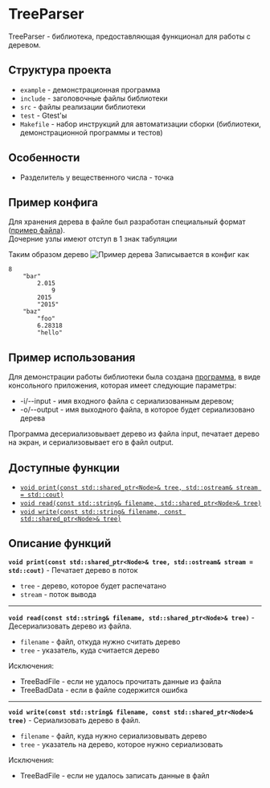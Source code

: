 # TreeParser

TreeParser - библиотека, предоставляющая функционал для работы с деревом.

## Структура проекта
* `example` - демонстрационная программа
* `include` - заголовочные файлы библиотеки
* `src` - файлы реализации библиотеки
* `test` - Gtest'ы
* `Makefile` - набор инструкций для автоматизации сборки (библиотеки, демонстрационной программы и тестов)

## Особенности
* Разделитель у вещественного числа - точка

## Пример конфига

Для хранения дерева в файле был разработан специальный формат ([пример файла](https://github.com/gistrec/TreeParser/blob/develop/example/input.txt)).  
Дочерние узлы  имеют отступ в 1 знак табуляции  

Таким образом дерево
![](https://gistrec.ru/wp-content/uploads/2020/02/TreeParse.png "Пример дерева")
Записывается в конфиг как
```
8
	"bar"
		2.015
			9
		2015
		"2015"
	"baz"
		"foo"
		6.28318
		"hello"
```

## Пример использования

Для демонстрации работы библиотеки была создана [программа](https://github.com/gistrec/TreeParser/blob/develop/example/example.cpp), в виде консольного приложения, которая имеет следующие параметры:
* -i/--input - имя входного файла с сериализованным деревом;
* -o/--output - имя выходного файла, в которое будет сериализовано дерева

Программа десериализовывает дерево из файла input, печатает дерево на экран, и сериализовывает его в файл output.

## Доступные функции

* [`void print(const std::shared_ptr<Node>& tree, std::ostream& stream = std::cout)`](#print)
* [`void read(const std::string& filename, std::shared_ptr<Node>& tree)`](#read)
* [`void write(const std::string& filename, const std::shared_ptr<Node>& tree)`](#write)

## Описание функций

<a name="print"></a>
**`void print(const std::shared_ptr<Node>& tree, std::ostream& stream = std::cout)`** - Печатает дерево в поток

* `tree` - дерево, которое будет распечатано
* `stream` - поток вывода

---

<a name="read"></a>
**`void read(const std::string& filename, std::shared_ptr<Node>& tree)`** - Десериализовать дерево из файла.

* `filename` - файл, откуда нужно считать дерево
* `tree` - указатель, куда считается дерево

Исключения:
* TreeBadFile - если не удалось прочитать данные из файла
* TreeBadData - если в файле содержится ошибка

---

<a name="write"></a>
**`void write(const std::string& filename, const std::shared_ptr<Node>& tree)`** - Сериализовать дерево в файл.

* `filename` - файл, куда нужно сериализовывать дерево
* `tree` - указатель на дерево, которое нужно сериализовать

Исключения:
* TreeBadFile - если не удалось записать данные в файл
